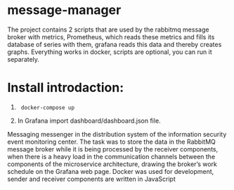 # message-manager
The project contains 2 scripts that are used by the rabbitmq message broker with metrics, Prometheus, which reads these metrics and fills its database of series with them, grafana reads this data and thereby creates graphs. Everything works in docker, scripts are optional, you can run it separately.

# Install introdaction:

1.  ``` docker-compose up```

2. In Grafana import dashboard/dashboard.json file.

Messaging messenger in the distribution system of the information security event monitoring center. The task was to store the data in the RabbitMQ message broker while it is being processed by the receiver components, when there is a heavy load in the communication channels between the components of the microservice architecture, drawing the broker’s work schedule on the Grafana web page. Docker was used for development, sender and receiver components are written in JavaScript
